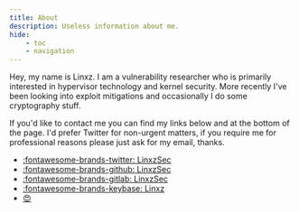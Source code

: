 ```yaml
---
title: About
description: Useless information about me.
hide:
    - toc
    - navigation
---
```


Hey, my name is Linxz. I am a vulnerability researcher who is primarily interested in hypervisor technology and kernel security. More recently I've been looking into exploit mitigations and occasionally I do some cryptography stuff.

If you'd like to contact me you can find my links below and at the bottom of the page. I'd prefer Twitter for non-urgent matters, if you require me for professional reasons please just ask for my email, thanks.

- [:fontawesome-brands-twitter: LinxzSec](https://twitter.com/linxzsec)
- [:fontawesome-brands-github: LinxzSec](https://github.com/linxzsec)
- [:fontawesome-brands-gitlab: LinxzSec](https://gitlab.com/linxzsec)
- [:fontawesome-brands-keybase: Linxz](https://keybase.io/linxz)
- [:heart_eyes:](/assets/mia.gif)